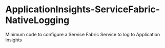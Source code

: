 # ApplicationInsights-ServiceFabric-NativeLogging
Minimum code to configure a Service Fabric Service to log to Application Insights

